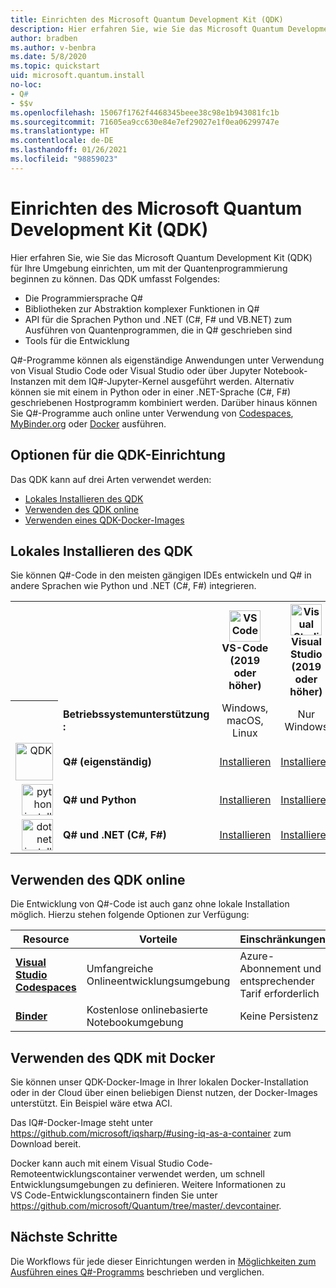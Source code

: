 ```yaml
---
title: Einrichten des Microsoft Quantum Development Kit (QDK)
description: Hier erfahren Sie, wie Sie das Microsoft Quantum Development Kit (QDK) für verschiedene Umgebungen einrichten.
author: bradben
ms.author: v-benbra
ms.date: 5/8/2020
ms.topic: quickstart
uid: microsoft.quantum.install
no-loc:
- Q#
- $$v
ms.openlocfilehash: 15067f1762f4468345beee38c98e1b943081fc1b
ms.sourcegitcommit: 71605ea9cc630e84e7ef29027e1f0ea06299747e
ms.translationtype: HT
ms.contentlocale: de-DE
ms.lasthandoff: 01/26/2021
ms.locfileid: "98859023"
---
```

# <a name="setting-up-the-microsoft-quantum-development-kit-qdk"></a>Einrichten des Microsoft Quantum Development Kit (QDK)

Hier erfahren Sie, wie Sie das Microsoft Quantum Development Kit (QDK) für Ihre Umgebung einrichten, um mit der Quantenprogrammierung beginnen zu können. Das QDK umfasst Folgendes:

- Die Programmiersprache Q#
- Bibliotheken zur Abstraktion komplexer Funktionen in Q#
- API für die Sprachen Python und .NET (C#, F# und VB.NET) zum Ausführen von Quantenprogrammen, die in Q# geschrieben sind
- Tools für die Entwicklung

Q#-Programme können als eigenständige Anwendungen unter Verwendung von Visual Studio Code oder Visual Studio oder über Jupyter Notebook-Instanzen mit dem IQ#-Jupyter-Kernel ausgeführt werden. Alternativ können sie mit einem in Python oder in einer .NET-Sprache (C#, F#) geschriebenen Hostprogramm kombiniert werden. Darüber hinaus können Sie Q#-Programme auch online unter Verwendung von [Codespaces](https://online.visualstudio.com/), [MyBinder.org](https://mybinder.org/) oder [Docker](#use-the-qdk-with-docker) ausführen. 

## <a name="options-for-setting-up-the-qdk"></a>Optionen für die QDK-Einrichtung

Das QDK kann auf drei Arten verwendet werden:

- [Lokales Installieren des QDK](#install-the-qdk-locally)
- [Verwenden des QDK online](#use-the-qdk-online)
- [Verwenden eines QDK-Docker-Images](#use-the-qdk-with-docker)

## <a name="install-the-qdk-locally"></a>Lokales Installieren des QDK

Sie können Q#-Code in den meisten gängigen IDEs entwickeln und Q# in andere Sprachen wie Python und .NET (C#, F#) integrieren.

<table>
    <tr>
        <th width=10%>&nbsp;</th>
        <th>&nbsp;</th>
        <th align="center" width=18%><img src="~/media/vs_code.png" alt="VS Code" width="50"/><br><b>VS-Code<br>(2019 oder höher)</b></th>
        <th align="center" width=18%><img src="~/media/vs_studio.png" alt="Visual Studio" width="50"/><br><b>Visual Studio<br>(2019 oder höher)</b></th>
        <th align="center" width=18%><img src="~/media/jupyter-wht.png" alt="jupyter install" width="65"/><br><b>Jupyter-Notebooks</b></th>
        <th align="center" width=18%><img src="~/media/blank.png" alt="blank spacer" width="65"/><br><b>Befehlszeile</b></th>
    </tr>
    <tr>
        <th>&nbsp;</th>
        <td align="left"><b>Betriebssystemunterstützung :</b></td>
        <td align="center">Windows, macOS, Linux</td>
        <td align="center">Nur Windows</td>
        <td align="center">Windows, macOS, Linux</td>
        <td align="center">Windows, macOS, Linux</td>
    </tr>
    <tr>
        <td align="right"><img src="~/media/quantum-wht.png" alt="QDK" width="60"/></td>
        <td align="left"><b>Q# (eigenständig)</b></td>
        <td align="center"><a href="xref:microsoft.quantum.install.standalone">Installieren</a></td>
        <td align="center"><a href="xref:microsoft.quantum.install.standalone">Installieren</a></td>
        <td align="center"><a href="xref:microsoft.quantum.install.jupyter">Installieren</a></td>
        <td align="center"><a href="xref:microsoft.quantum.install.standalone">Installieren</a></td>
    </tr>
    <tr>
        <td align="right"><img src="~/media/python.png" alt="python install" width="50"/></td>
        <td align="left"><b>Q# und Python</b></td>
        <td align="center"><a href="xref:microsoft.quantum.install.python">Installieren</a></td>
        <td align="center"><a href="xref:microsoft.quantum.install.python">Installieren</a></td>
        <td align="center"><a href="xref:microsoft.quantum.install.python">Installieren</a></td>
        <td align="center"><a href="xref:microsoft.quantum.install.python">Installieren</a></td>
    </tr>
    <tr>
        <td align="right"><img src="~/media/dot_net.png" alt="dotnet install" width="50"/></td>
        <td align="left"><b>Q# und .NET (C#, F#)</b></td> 
        <td align="center"><a href="xref:microsoft.quantum.install.cs">Installieren</a></td>
        <td align="center"><a href="xref:microsoft.quantum.install.cs">Installieren</a></td>
        <td align="center">&#10006;</td>
        <td align="center"><a href="xref:microsoft.quantum.install.cs">Installieren</a></td>
   </tr>
</table>

## <a name="use-the-qdk-online"></a>Verwenden des QDK online

Die Entwicklung von Q#-Code ist auch ganz ohne lokale Installation möglich. Hierzu stehen folgende Optionen zur Verfügung:

|Resource|Vorteile|Einschränkungen|
|---|---|---|
|[**Visual Studio Codespaces**](xref:microsoft.quantum.install.standalone)|Umfangreiche Onlineentwicklungsumgebung  |Azure-Abonnement und entsprechender Tarif erforderlich |
|[**Binder**](xref:microsoft.quantum.install.binder) | Kostenlose onlinebasierte Notebookumgebung |Keine Persistenz |

## <a name="use-the-qdk-with-docker"></a>Verwenden des QDK mit Docker

Sie können unser QDK-Docker-Image in Ihrer lokalen Docker-Installation oder in der Cloud über einen beliebigen Dienst nutzen, der Docker-Images unterstützt. Ein Beispiel wäre etwa ACI.

Das IQ#-Docker-Image steht unter https://github.com/microsoft/iqsharp/#using-iq-as-a-container zum Download bereit. 

Docker kann auch mit einem Visual Studio Code-Remoteentwicklungscontainer verwendet werden, um schnell Entwicklungsumgebungen zu definieren. Weitere Informationen zu VS Code-Entwicklungscontainern finden Sie unter https://github.com/microsoft/Quantum/tree/master/.devcontainer.

## <a name="next-steps"></a>Nächste Schritte

Die Workflows für jede dieser Einrichtungen werden in [Möglichkeiten zum Ausführen eines Q#-Programms](xref:microsoft.quantum.guide.host-programs) beschrieben und verglichen.
